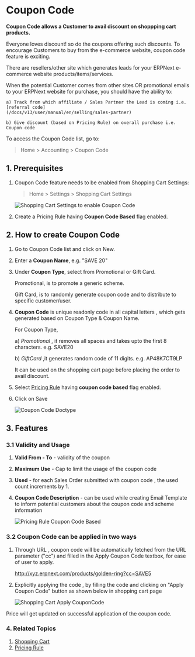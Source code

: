 # Coupon Code

**Coupon Code allows a Customer to avail discount on shoppping cart products.**

Everyone loves discount! so do the coupons offering such discounts. To encourage Customers to buy from the e-commerce website,
coupon code feature is exciting.

There are resellers/other site which generates leads for your ERPNext e-commerce website products/items/services.

When the potential Customer comes from other sites OR promotional emails to your ERPNext website for purchase, you should have the ability to:

	a) Track from which affiliate / Sales Partner the Lead is coming i.e. [referral code]
	(/docs/v13/user/manual/en/selling/sales-partner)

	b) Give discount (based on Pricing Rule) on overall purchase i.e. Coupon code

To access the Coupon Code list, go to:

> Home > Accounting > Coupon Code


## 1. Prerequisites

1. Coupon Code feature needs to be enabled from Shopping Cart Settings:

	> Home > Settings > Shopping Cart Settings

	<img class="screenshot" alt="Shopping Cart Settings to enable Coupon Code" src="{{docs_base_url}}/v13/assets/img/selling/coupon-code-shoppingcart-settings.png">

1. Create a Pricing Rule having **Coupon Code Based** flag enabled.

## 2. How to create Coupon Code

1. Go to Coupon Code list and click on New.
2. Enter a **Coupon Name**, e.g. "SAVE 20"
3. Under **Coupon Type**, select from Promotional or Gift Card.

	Promotional, is to promote a generic scheme.

	Gift Card, is to randomly generate coupon code and to distribute to specific customer/user.

4. **Coupon Code** is unique readonly code in all capital letters , which gets generated based on Coupon Type & Coupon Name.

	For Coupon Type,

	a) *Promotional* , it removes all spaces and takes upto the first 8 characters. e.g. SAVE20

	b) *GiftCard* ,it generates random code of 11 digits. e.g. AP48K7CT9LP

    It can be used on the shopping cart page before placing the order to avail discount.

4. Select [Pricing Rule](/docs/v13/user/manual/en/accounts/pricing-rule)  having **coupon code based** flag enabled.

5. Click  on Save

	<img class="screenshot" alt="Coupon Code Doctype" src="{{docs_base_url}}/v13/assets/img/selling/coupon-code.png">

## 3. Features

### 3.1 Validity and Usage

1. **Valid From - To** - validity of the coupon
2. **Maximum Use** - Cap to limit the usage of the coupon code
3. **Used** - for each Sales Order submitted with coupon code , the used count increments by 1.
4. **Coupon Code Description** - can be used while creating Email Template to inform potential customers about the coupon code and scheme information

	<img class="screenshot" alt="Pricing Rule Coupon Code Based" src="{{docs_base_url}}/v13/assets/img/selling/coupon-code-pricing-rule.png">



### 3.2 Coupon Code can be applied in two ways

1. Through URL , coupon code will be automatically fetched from the URL parameter ("cc") and filled in the Apply Coupon Code textbox, for ease of user to apply.

	http://xyz.erpnext.com/products/golden-ring?cc=SAVE5

2. Explicitly applying the code , by filling the code and clicking on "Apply Coupon Code" button as shown below in shopping cart page

	<img class="screenshot" alt="Shopping Cart Apply CouponCode" src="{{docs_base_url}}/v13/assets/img/selling/coupon-code-pricing-rule.png">

Price will get updated on successful application of the coupon code.


### 4. Related Topics

1. [Shopping Cart](/docs/v13/user/manual/en/website/shopping-cart)
2. [Pricing Rule](/docs/v13/user/manual/en/accounts/pricing-rule)
